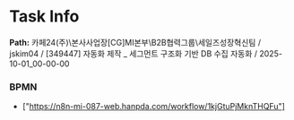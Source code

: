 # Task Info

**Path:** 카페24(주)\본사사업장\[CG]MI본부\B2B협력그룹\세일즈성장혁신팀 / jskim04 / [349447] 자동화 제작 _ 세그먼트 구조화 기반 DB 수집 자동화 / 2025-10-01_00-00-00

### BPMN
- ["https://n8n-mi-087-web.hanpda.com/workflow/1kjGtuPjMknTHQFu"]


